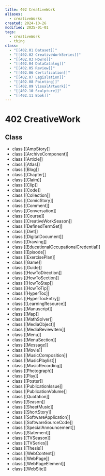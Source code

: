 ```yaml
---
title: 402 CreativeWork
aliases:
  - creativeWorks
created: 2024-10-26
modified: 2025-01-01
tags:
  - creativeWork
  - thing
class:
  - "[[402.01 Dataset]]"
  - "[[402.02 CreativeWorkSeries]]"
  - "[[402.03 HowTo]]"
  - "[[402.04 DataCatalog]]"
  - "[[402.05 Review]]"
  - "[[402.06 Certification]]"
  - "[[402.07 Legislation]]"
  - "[[402.08 Painting]]"
  - "[[402.09 VisualArtwork]]"
  - "[[402.10 Sculpture]]"
  - "[[402.11 Book]]"
---
```

# 402 CreativeWork
## Class
- class [[AmpStory]]
- class [[ArchiveComponent]]
- class [[Article]]
- class [[Atlas]]
- class [[Blog]]
- class [[Chapter]]
- class [[Claim]]
- class [[Clip]]
- class [[Code]]
- class [[Collection]]
- class [[ComicStory]]
- class [[Comment]]
- class [[Conversation]]
- class [[Course]]
- class [[CreativeWorkSeason]]
- class [[DefinedTermSet]]
- class [[Diet]]
- class [[DigitalDocument]]
- class [[Drawing]]
- class [[EducationalOccupationalCredential]]
- class [[Episode]]
- class [[ExercisePlan]]
- class [[Game]]
- class [[Guide]]
- class [[HowToDirection]]
- class [[HowToSection]]
- class [[HowToStep]]
- class [[HowToTip]]
- class [[HyperToc]]
- class [[HyperTocEntry]]
- class [[LearningResource]]
- class [[Manuscript]]
- class [[Map]]
- class [[MathSolver]]
- class [[MediaObject]]
- class [[MediaReviewItem]]
- class [[Menu]]
- class [[MenuSection]]
- class [[Message]]
- class [[Movie]]
- class [[MusicComposition]]
- class [[MusicPlaylist]]
- class [[MusicRecording]]
- class [[Photograph]]
- class [[Play]]
- class [[Poster]]
- class [[PublicationIssue]]
- class [[PublicationVolume]]
- class [[Quotation]]
- class [[Season]]
- class [[SheetMusic]]
- class [[ShortStory]]
- class [[SoftwareApplication]]
- class [[SoftwareSourceCode]]
- class [[SpecialAnnouncement]]
- class [[Statement]]
- class [[TVSeason]]
- class [[TVSeries]]
- class [[Thesis]]
- class [[WebContent]]
- class [[WebPage]]
- class [[WebPageElement]]
- class [[WebSite]]
